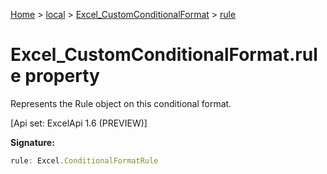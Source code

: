 [Home](./index) &gt; [local](local.md) &gt; [Excel\_CustomConditionalFormat](local.excel_customconditionalformat.md) &gt; [rule](local.excel_customconditionalformat.rule.md)

# Excel\_CustomConditionalFormat.rule property

Represents the Rule object on this conditional format. 

 \[Api set: ExcelApi 1.6 (PREVIEW)\]

**Signature:**
```javascript
rule: Excel.ConditionalFormatRule
```
